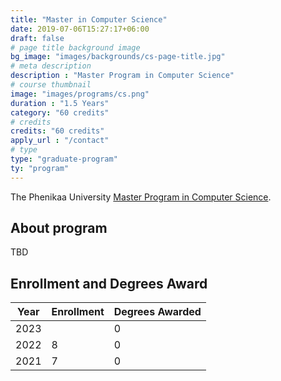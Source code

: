 ```yaml
---
title: "Master in Computer Science"
date: 2019-07-06T15:27:17+06:00
draft: false
# page title background image
bg_image: "images/backgrounds/cs-page-title.jpg"
# meta description
description : "Master Program in Computer Science"
# course thumbnail
image: "images/programs/cs.png"
duration : "1.5 Years"
category: "60 credits"
# credits
credits: "60 credits"
apply_url : "/contact"
# type
type: "graduate-program"
ty: "program"
---
```


The Phenikaa University [Master Program in Computer Science](https://cs.phenikaa-uni.edu.vn/vi/post/dao-tao/dao-tao-sau-dai-hoc/thac-sy-khoa-hoc-may-tinh).


## About program

TBD



## Enrollment and Degrees Award

| Year | Enrollment | Degrees Awarded |
|------|------------|-----------------|
| 2023 |            |        0        |
| 2022 |     8      |        0        |
| 2021 |     7      |        0        |